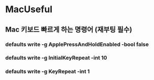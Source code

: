 # MacUseful
## Mac 키보드 빠르게 하는 명령어 (재부팅 필수)
### defaults write -g ApplePressAndHoldEnabled -bool false
### defaults write -g InitialKeyRepeat -int 10
### defaults write -g KeyRepeat -int 1

